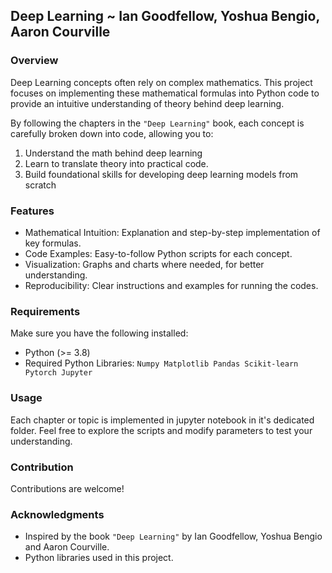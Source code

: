 ## Deep Learning ~ Ian Goodfellow, Yoshua Bengio, Aaron Courville

### Overview
Deep Learning concepts often rely on complex mathematics.
This project focuses on implementing these mathematical formulas into Python code to provide an intuitive understanding of theory behind deep learning.

By following the chapters in the `"Deep Learning"` book, each concept is carefully broken down into code, allowing you to:
1. Understand the math behind deep learning
2. Learn to translate theory into practical code.
3. Build foundational skills for developing deep learning models from scratch

### Features 
* Mathematical Intuition:
    Explanation and step-by-step implementation of key formulas.
* Code Examples:
    Easy-to-follow Python scripts for each concept.
* Visualization:
    Graphs and charts where needed, for better understanding.
* Reproducibility:
    Clear instructions and examples for running the codes.

###  Requirements
Make sure you have the following installed:
* Python (>= 3.8)
* Required Python Libraries:
`Numpy Matplotlib Pandas Scikit-learn Pytorch Jupyter`

### Usage
Each chapter or topic is implemented in jupyter notebook in it's dedicated folder.
Feel free to explore the scripts and modify parameters to test your understanding.

### Contribution
Contributions are welcome!

### Acknowledgments
* Inspired by the book `"Deep Learning"` by Ian Goodfellow, Yoshua Bengio and Aaron Courville.
* Python libraries used in this project.